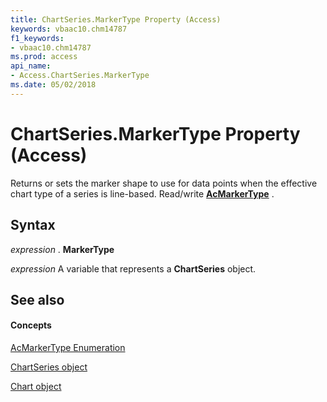 ```yaml
---
title: ChartSeries.MarkerType Property (Access)
keywords: vbaac10.chm14787
f1_keywords:
- vbaac10.chm14787
ms.prod: access
api_name:
- Access.ChartSeries.MarkerType
ms.date: 05/02/2018
---
```



# ChartSeries.MarkerType Property (Access)

Returns or sets the marker shape to use for data points when the effective chart type of a series is line-based. Read/write **[AcMarkerType](Access.AcMarkerType.md)** .


## Syntax

 _expression_ . **MarkerType**

 _expression_ A variable that represents a **ChartSeries** object.


## See also


#### Concepts


[AcMarkerType Enumeration](Access.AcMarkerType.md)

[ChartSeries object](Access.ChartSeries.md)

[Chart object](Access.Chart.md)